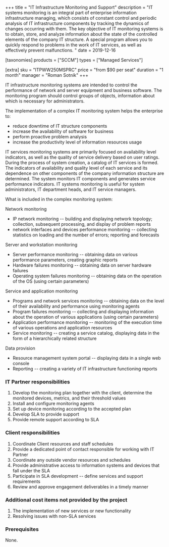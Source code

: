 +++
title = "IT Infrastructure Monitoring and Support"
description = "IT systems monitoring is an integral part of  enterprise information infrastructure managing, which consists of constant control and periodic analysis of IT infrastructure components by tracking the dynamics of changes occurring with them. The key objective of IT monitoring systems is to obtain, store, and analyze information about the state of the controlled elements of the company IT structure. A special program allows you to quickly respond to problems in the work of IT services, as well as effectively prevent malfunctions. "
date = 2019-12-16

[taxonomies]
products = ["SCCM"]
types = ["Managed Services"]

[extra]
sku = "ITPWW250MSPRC"
price = "from $90 per seat"
duration = "1 month"
manager = "Roman Sotnik"
+++

IT infrastructure monitoring systems are intended to control the
performance of network and server equipment and
business software. The monitoring program should control groups of
objects, information about which is necessary for administrators.

The implementation of a complex IT monitoring system helps the
enterprise to:

-   reduce downtime of IT structure components
-   increase the availability of software for business
-   perform proactive problem analysis
-   increase the productivity level of information resources usage

IT services monitoring systems are primarily focused on availability
level indicators, as well as the quality of service delivery based on
user ratings. During the process of system creation, a catalog of IT
services is formed. The indicators of availability and quality level of
each service and its dependence on other components of the company
information structure are determined. The system monitors IT components
and generates service performance indicators. IT systems monitoring is
useful for system administrators, IT department heads, and IT service
managers.

What is included in the complex monitoring system:

Network monitoring

-   IP network monitoring -- building and displaying network topology;
    collection, subsequent processing, and display of problem reports
-   network interfaces and devices performance monitoring -- collecting
    statistics on loading and the number of errors; reporting and
    forecasts

Server and workstation monitoring

-   Server performance monitoring -- obtaining data on various
    performance parameters, creating graphic reports
-   Hardware failures monitoring -- obtaining data on server hardware
    failures
-   Operating system failures monitoring -- obtaining data on the
    operation of the OS (using certain parameters)

Service and application monitoring

-   Programs and network services monitoring -- obtaining data on the
    level of their availability and performance using monitoring agents
-   Program failures monitoring -- collecting and displaying information
    about the operation of various applications (using certain
    parameters)
-   Application performance monitoring -- monitoring of the execution
    time of various operations and application resources
-   Service monitoring -- creating a service catalog, displaying data in
    the form of a hierarchically related structure

Data provision

-   Resource management system portal -- displaying data in a single web
    console
-   Reporting -- creating a variety of IT infrastructure functioning
    reports

### IT Partner responsibilities

1.  Develop the monitoring plan together with the client, determine the
    monitored devices, metrics, and their threshold values
2.  Install and configure monitoring agents
3.  Set up device monitoring according to the accepted plan
4.  Develop SLA to provide support
5.  Provide remote support according to SLA

### Client responsibilities

1.  Coordinate Client resources and staff schedules
2.  Provide a dedicated point of contact responsible for working with IT
    Partner
3.  Coordinate any outside vendor resources and schedules
4.  Provide administrative access to information systems and devices
    that fall under the SLA
5.  Participate in SLA development -- define services and
    support requirements
6.  Review and approve engagement deliverables in a timely manner

### Additional cost items not provided by the project

1.  The implementation of new services or new functionality
2.  Resolving issues with non-SLA services

### Prerequisites

None.
